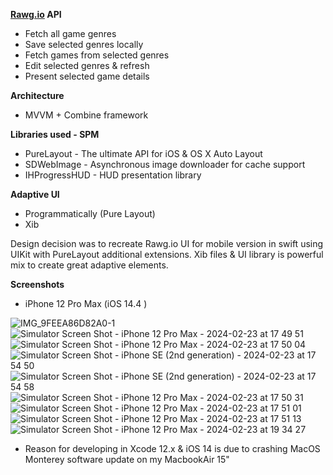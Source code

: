 
**[Rawg.io](https://rawg.io/) API**

* Fetch all game genres
* Save selected genres locally
* Fetch games from selected genres
* Edit selected genres & refresh 
* Present selected game details

**Architecture**
* MVVM + Combine framework

**Libraries used - SPM**

* PureLayout - The ultimate API for iOS & OS X Auto Layout
* SDWebImage - Asynchronous image downloader for cache support
* IHProgressHUD - HUD presentation library

**Adaptive UI**

* Programmatically (Pure Layout)
* Xib

Design decision was to recreate Rawg.io UI for mobile version in swift using UIKit with PureLayout additional extensions. Xib files & UI library is powerful mix to create great adaptive elements.

**Screenshots**

* iPhone 12 Pro Max (iOS 14.4 )
  
![IMG_9FEEA86D82A0-1](https://github.com/Peroi7/iOS-GameApp/assets/50051000/4c57e1e9-b125-4ad6-affe-10a5f81ca75f)
![Simulator Screen Shot - iPhone 12 Pro Max - 2024-02-23 at 17 49 51](https://github.com/Peroi7/iOS-GameApp/assets/50051000/cc6ea381-aadb-4abd-b4f4-4144b580bdbe)
![Simulator Screen Shot - iPhone 12 Pro Max - 2024-02-23 at 17 50 04](https://github.com/Peroi7/iOS-GameApp/assets/50051000/cf1f2447-67e5-49d1-ab9a-1e9b3602500d)
![Simulator Screen Shot - iPhone SE (2nd generation) - 2024-02-23 at 17 54 50](https://github.com/Peroi7/iOS-GameApp/assets/50051000/af5896bf-a86a-4989-8a4f-0a1d24232e78)
![Simulator Screen Shot - iPhone SE (2nd generation) - 2024-02-23 at 17 54 58](https://github.com/Peroi7/iOS-GameApp/assets/50051000/5c4892fc-f233-4e6c-99ce-edfa907647fb)
![Simulator Screen Shot - iPhone 12 Pro Max - 2024-02-23 at 17 50 31](https://github.com/Peroi7/iOS-GameApp/assets/50051000/9e0b234d-4820-4814-b231-691d79105a72)
![Simulator Screen Shot - iPhone 12 Pro Max - 2024-02-23 at 17 51 01](https://github.com/Peroi7/iOS-GameApp/assets/50051000/fdec4817-b94b-420e-9ad6-721dfc2c5234)
![Simulator Screen Shot - iPhone 12 Pro Max - 2024-02-23 at 17 51 13](https://github.com/Peroi7/iOS-GameApp/assets/50051000/fde6947a-fe2b-44e2-a895-639153719792)
![Simulator Screen Shot - iPhone 12 Pro Max - 2024-02-23 at 19 34 27](https://github.com/Peroi7/iOS-GameApp/assets/50051000/db47a6e7-98f8-41d1-afce-70dddf2bb222)

- Reason for developing in Xcode 12.x & iOS 14 is due to crashing MacOS Monterey software update on my MacbookAir 15"
